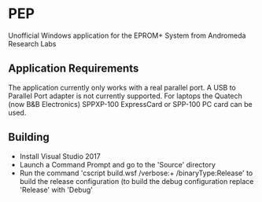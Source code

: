 # PEP

Unofficial Windows application for the EPROM+ System from Andromeda Research Labs

## Application Requirements

The application currently only works with a real parallel port.  A USB to Parallel Port adapter is not currently supported.  For laptops the Quatech (now B&B Electronics) SPPXP-100 ExpressCard or SPP-100 PC card can be used.

## Building

- Install Visual Studio 2017
- Launch a Command Prompt and go to the 'Source' directory
- Run the command 'cscript build.wsf /verbose:+ /binaryType:Release' to build the release configuration (to build the debug configuration replace 'Release' with 'Debug'
